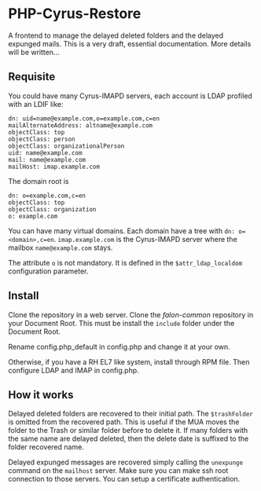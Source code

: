 # PHP-Cyrus-Restore
A frontend to manage the delayed deleted folders and the delayed expunged mails.
This is a very draft, essential documentation. More details will be written...

## Requisite
You could have many Cyrus-IMAPD servers, each account is LDAP profiled with an LDIF like:

```
dn: uid=name@example.com,o=example.com,c=en
mailAlternateAddress: altname@example.com
objectClass: top
objectClass: person
objectClass: organizationalPerson
uid: name@example.com
mail: name@example.com
mailHost: imap.example.com
```

The domain root is

```
dn: o=example.com,c=en
objectClass: top
objectClass: organization
o: example.com
```

You can have many virtual domains. Each domain have a tree with
`dn: o=<domain>,c=en`.
`imap.example.com` is the Cyrus-IMAPD server where the mailbox `name@example.com` stays.

The attribute `o` is not mandatory. It is defined in the `$attr_ldap_localdom` configuration parameter.

## Install
Clone the repository in a web server.
Clone the *falon-common* repository in your Document Root. This must be install the `include` folder under the Document Root.

Rename config.php_default in config.php and change it at your own.

Otherwise, if you have a RH EL7 like system, install through RPM file. Then configure LDAP and IMAP in config.php.

## How it works
Delayed deleted folders are recovered to their initial path. The `$trashFolder` is omitted from the recovered path. This is useful if the MUA moves the folder to the Trash or similar folder before to delete it. If many folders with the same name are delayed deleted, then the delete date is suffixed to the folder recovered name.

Delayed expunged messages are recovered simply calling the `unexpunge` command on the `mailhost` server. Make sure you can make ssh root connection to those servers. You can setup a certificate authentication.
